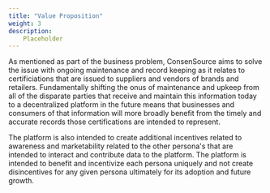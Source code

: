 ```yaml
---
title: "Value Proposition"
weight: 3
description: 
    Placeholder
---
```


As mentioned as part of the business problem, ConsenSource aims to solve the issue with ongoing maintenance and record keeping as it relates to certificiations that are issued to suppliers and vendors of brands and retailers.  Fundamentally shifting the onus of maintenance and upkeep from all of the disparate parties that receive and maintain this information today to a decentralized platform in the future means that businesses and consumers of that information will more broadly benefit from the timely and accurate records those certifications are intended to represent.  

The platform is also intended to create additional incentives related to awareness and marketability related to the other persona's that are intended to interact and contribute data to the platform.  The platform is intended to benefit and incentivize each persona uniquely and not create disincentives for any given persona ultimately for its adoption and future growth.   

